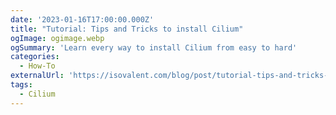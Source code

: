 ```yaml
---
date: '2023-01-16T17:00:00.000Z'
title: "Tutorial: Tips and Tricks to install Cilium"
ogImage: ogimage.webp
ogSummary: 'Learn every way to install Cilium from easy to hard'
categories:
  - How-To
externalUrl: 'https://isovalent.com/blog/post/tutorial-tips-and-tricks-to-install-cilium/'
tags:
  - Cilium
---
```

